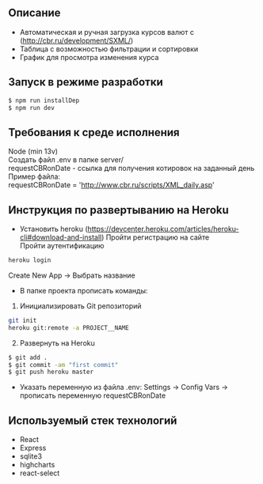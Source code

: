 ## Описание
* Автоматическая и ручная загрузка курсов валют с (http://cbr.ru/development/SXML/)
* Таблица с возможностью фильтрации и сортировки
* График для просмотра изменения курса

## Запуск в режиме разработки

```sh
$ npm run installDep  
$ npm run dev
```

## Требования к среде исполнения
Node (min 13v) <br />
Создать файл .env в папке server/ <br />
requestCBRonDate - ссылка для получения котировок на заданный день <br />
Пример файла: <br />
requestCBRonDate = 'http://www.cbr.ru/scripts/XML_daily.asp'

## Инструкция по развертыванию на Heroku
* Установить heroku (https://devcenter.heroku.com/articles/heroku-cli#download-and-install)
Пройти регистрацию на сайте<br />
Пройти аутентификацию <br />
```sh
heroku login 
```
Create New App -> Выбрать название <br />

* В папке проекта прописать команды:<br />
1. Инициализировать Git репозиторий<br />
```sh
git init
heroku git:remote -a PROJECT__NAME
```
2. Развернуть на Heroku
```sh
$ git add .
$ git commit -am "first commit"
$ git push heroku master
```
* Указать переменную из файла .env:
Settings -> Config Vars  ->  прописать переменную requestCBRonDate


## Используемый стек технологий

* React 
* Express
* sqlite3
* highcharts
* react-select


